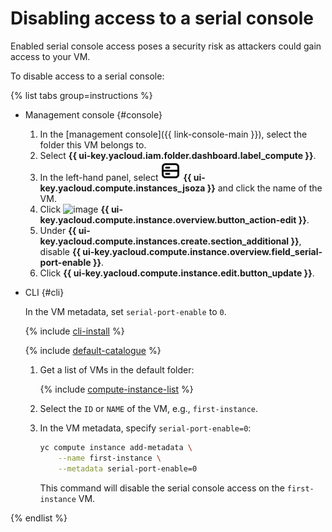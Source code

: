 # Disabling access to a serial console

Enabled serial console access poses a security risk as attackers could gain access to your VM.

To disable access to a serial console:

{% list tabs group=instructions %}

- Management console {#console}

  1. In the [management console]({{ link-console-main }}), select the folder this VM belongs to.
  1. Select **{{ ui-key.yacloud.iam.folder.dashboard.label_compute }}**.
  1. In the left-hand panel, select ![image](../../../_assets/console-icons/server.svg) **{{ ui-key.yacloud.compute.instances_jsoza }}** and click the name of the VM.
  1. Click ![image](../../../_assets/pencil.svg) **{{ ui-key.yacloud.compute.instance.overview.button_action-edit }}**.
  1. Under **{{ ui-key.yacloud.compute.instances.create.section_additional }}**, disable **{{ ui-key.yacloud.compute.instance.overview.field_serial-port-enable }}**.
  1. Click **{{ ui-key.yacloud.compute.instance.edit.button_update }}**.

- CLI {#cli}

  In the VM metadata, set `serial-port-enable` to `0`.

  {% include [cli-install](../../../_includes/cli-install.md) %}

  {% include [default-catalogue](../../../_includes/default-catalogue.md) %}

  1. Get a list of VMs in the default folder:

     {% include [compute-instance-list](../../_includes_service/compute-instance-list.md) %}

  1. Select the `ID` or `NAME` of the VM, e.g., `first-instance`.

  1. In the VM metadata, specify `serial-port-enable=0`:

     ```bash
     yc compute instance add-metadata \
         --name first-instance \
         --metadata serial-port-enable=0
     ```

     This command will disable the serial console access on the `first-instance` VM.

{% endlist %}

